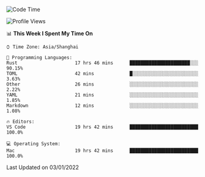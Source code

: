 <!--START_SECTION:waka-->
![Code Time](http://img.shields.io/badge/Code%20Time-880%20hrs%2051%20mins-blue)

![Profile Views](http://img.shields.io/badge/Profile%20Views-13-blue)

📊 **This Week I Spent My Time On** 

```text
⌚︎ Time Zone: Asia/Shanghai

💬 Programming Languages: 
Rust                     17 hrs 46 mins      ██████████████████████░░░   90.15% 
TOML                     42 mins             █░░░░░░░░░░░░░░░░░░░░░░░░   3.63% 
Other                    26 mins             ░░░░░░░░░░░░░░░░░░░░░░░░░   2.22% 
YAML                     21 mins             ░░░░░░░░░░░░░░░░░░░░░░░░░   1.85% 
Markdown                 12 mins             ░░░░░░░░░░░░░░░░░░░░░░░░░   1.08%

🔥 Editors: 
VS Code                  19 hrs 42 mins      █████████████████████████   100.0%

💻 Operating System: 
Mac                      19 hrs 42 mins      █████████████████████████   100.0%

```


 Last Updated on 03/01/2022
<!--END_SECTION:waka-->
